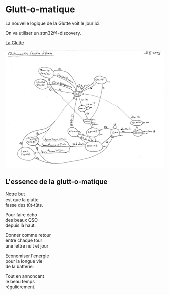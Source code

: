 Glutt-o-matique
===============

La nouvelle logique de la Glutte voit le jour ici.

On va utiliser un stm32f4-discovery.

[La Glutte](http://www.glutte.ch)

![La machine d'états](doc/20151118-machine-etats.png)

L'essence de la glutt-o-matique
-------------------------------

Notre but  
est que la glutte  
fasse des tût-tûts.

Pour faire écho  
des beaux QSO  
depuis là haut.

Donner comme retour  
entre chaque tour  
une lettre nuit et jour

Économiser l'energie  
pour la longue vie  
de la batterie.

Tout en annoncant  
le beau temps  
régulièrement.
